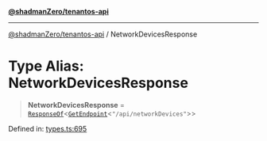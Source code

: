 [**@shadmanZero/tenantos-api**](../README.md)

***

[@shadmanZero/tenantos-api](../globals.md) / NetworkDevicesResponse

# Type Alias: NetworkDevicesResponse

> **NetworkDevicesResponse** = [`ResponseOf`](ResponseOf.md)\<[`GetEndpoint`](GetEndpoint.md)\<`"/api/networkDevices"`\>\>

Defined in: [types.ts:695](https://github.com/shadmanZero/tenantos-api/blob/a3061c31c45f4aa1cfaa0e889df3cea522a254ad/src/types.ts#L695)
